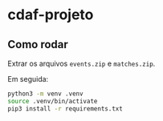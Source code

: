 # cdaf-projeto

## Como rodar

Extrar os arquivos `events.zip` e `matches.zip`.

Em seguida:

```bash
python3 -m venv .venv
source .venv/bin/activate
pip3 install -r requirements.txt
```
